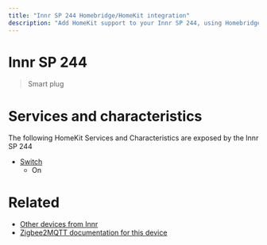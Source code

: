 ```yaml
---
title: "Innr SP 244 Homebridge/HomeKit integration"
description: "Add HomeKit support to your Innr SP 244, using Homebridge, Zigbee2MQTT and homebridge-z2m."
---
```

<!---
This file has been GENERATED using src/docgen/docgen.ts
DO NOT EDIT THIS FILE MANUALLY!
-->
# Innr SP 244
> Smart plug


# Services and characteristics
The following HomeKit Services and Characteristics are exposed by
the Innr SP 244

* [Switch](../../switch.md)
  * On


# Related
* [Other devices from Innr](../index.md#innr)
* [Zigbee2MQTT documentation for this device](https://www.zigbee2mqtt.io/devices/SP_244.html)